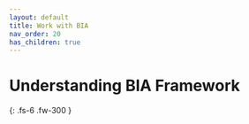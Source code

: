 ```yaml
---
layout: default
title: Work with BIA
nav_order: 20
has_children: true
---
```


# Understanding BIA Framework
 
{: .fs-6 .fw-300 }